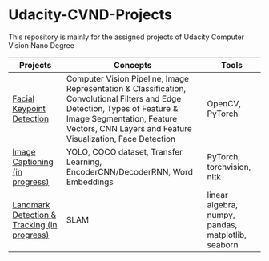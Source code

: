 # Udacity-CVND-Projects
This repository is mainly for the assigned projects of Udacity Computer Vision Nano Degree

Projects | Concepts | Tools 
--- | --- | ---
[Facial Keypoint Detection](https://github.com/jonathanyeh0723/Udacity-CVND-Projects/tree/master/Project%201:%20Facial%20Keypoint%20Detection)| Computer Vision Pipeline, Image Representation & Classification, Convolutional Filters and Edge Detection, Types of Feature & Image Segmentation, Feature Vectors, CNN Layers and Feature Visualization, Face Detection| OpenCV, PyTorch
[Image Captioning (in progress)](https://github.com/jonathanyeh0723/Udacity-CVND-Projects/tree/master/Project%202:%20Image%20Captioning)| YOLO, COCO dataset, Transfer Learning, EncoderCNN/DecoderRNN, Word Embeddings | PyTorch, torchvision, nltk
[Landmark Detection & Tracking (in progress)](https://github.com/jonathanyeh0723/Udacity-CVND-Projects/tree/master/Project%203:%20Landmark%20Detection%20%26%20Tracking%20(SLAM))| SLAM  | linear algebra, numpy, pandas, matplotlib, seaborn

